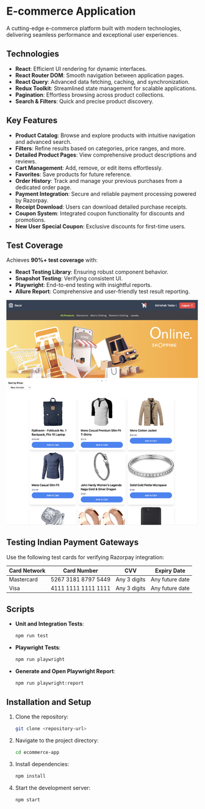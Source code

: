 # E-commerce Application

A cutting-edge e-commerce platform built with modern technologies, delivering seamless performance and exceptional user experiences.

## Technologies

- **React**: Efficient UI rendering for dynamic interfaces.
- **React Router DOM**: Smooth navigation between application pages.
- **React Query**: Advanced data fetching, caching, and synchronization.
- **Redux Toolkit**: Streamlined state management for scalable applications.
- **Pagination**: Effortless browsing across product collections.
- **Search & Filters**: Quick and precise product discovery.

## Key Features

- **Product Catalog**: Browse and explore products with intuitive navigation and advanced search.
- **Filters**: Refine results based on categories, price ranges, and more.
- **Detailed Product Pages**: View comprehensive product descriptions and reviews.
- **Cart Management**: Add, remove, or edit items effortlessly.
- **Favorites**: Save products for future reference.
- **Order History**: Track and manage your previous purchases from a dedicated order page.
- **Payment Integration**: Secure and reliable payment processing powered by Razorpay.
- **Receipt Download**: Users can download detailed purchase receipts.
- **Coupon System**: Integrated coupon functionality for discounts and promotions.
- **New User Special Coupon**: Exclusive discounts for first-time users.

## Test Coverage

Achieves **90%+ test coverage** with:

- **React Testing Library**: Ensuring robust component behavior.
- **Snapshot Testing**: Verifying consistent UI.
- **Playwright**: End-to-end testing with insightful reports.
- **Allure Report**: Comprehensive and user-friendly test result reporting.

![alt text](image.png)


## Testing Indian Payment Gateways

Use the following test cards for verifying Razorpay integration:

| Card Network | Card Number         | CVV          | Expiry Date     |
| ------------ | ------------------- | ------------ | --------------- |
| Mastercard   | 5267 3181 8797 5449 | Any 3 digits | Any future date |
| Visa         | 4111 1111 1111 1111 | Any 3 digits | Any future date |

## Scripts

- **Unit and Integration Tests**:
  ```bash
  npm run test
  ```
- **Playwright Tests**:
  ```bash
  npm run playwright
  ```
- **Generate and Open Playwright Report**:
  ```bash
  npm run playwright:report
  ```

## Installation and Setup

1. Clone the repository:

   ```bash
   git clone <repository-url>
   ```

2. Navigate to the project directory:

   ```bash
   cd ecommerce-app
   ```

3. Install dependencies:

   ```bash
   npm install
   ```

4. Start the development server:
   ```bash
   npm start

   ```

